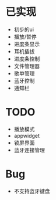 # 已实现

- 初步的ui
- 播放/暂停
- 进度条显示
- 耳机插拔
- 进度条控制
- 文件管理器
- 歌单管理
- 蓝牙控制
- 通知栏

# TODO

- 播放模式
- appwidget
- 锁屏界面
- 蓝牙连接管理

# Bug

- 不支持蓝牙键盘
